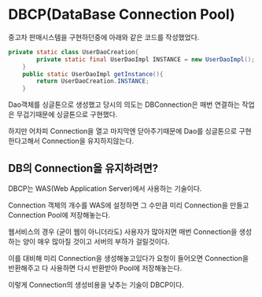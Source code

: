 DBCP(DataBase Connection Pool)
=
중고차 판매시스템을 구현하던중에 아래와 같은 코드를 작성했었다.

```java
private static class UserDaoCreation{
        private static final UserDaoImpl INSTANCE = new UserDaoImpl();
    }
    public static UserDaoImpl getInstance(){
        return UserDaoCreation.INSTANCE;
    }
```
Dao객체를 싱글톤으로 생성했고 당시의 의도는 DBConnection은 매번 연결하는 작업은 무겁기때문에 싱글톤으로 구현했다.

하지만 어차피 Connection을 열고 마지막엔 닫아주기때문에 Dao를 싱글톤으로 구현한다고해서 Connection을 유지하지않는다.

## DB의 Connection을 유지하려면?

DBCP는 WAS(Web Application Server)에서 사용하는 기술이다.

Connection 객체의 개수를 WAS에 설정하면 그 수만큼 미리 Connection을 만들고 Connection Pool에 저장해놓는다.

웹서비스의 경우 (굳이 웹이 아니더라도) 사용자가 많아지면 매번 Connection을 생성하는 양이 매우 많아질 것이고 서버의 부하가 걸릴것이다.

이를 대비해 미리 Connection을 생성해놓고있다가 요청이 들어오면 Connection을 반환해주고 다 사용하면 다시 반환받아 Pool에 저장해놓는다.

이렇게 Connection의 생성비용을 낮추는 기술이 DBCP이다.